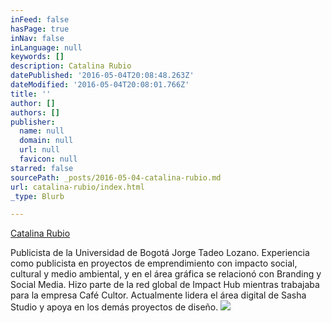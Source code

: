 ```yaml
---
inFeed: false
hasPage: true
inNav: false
inLanguage: null
keywords: []
description: Catalina Rubio
datePublished: '2016-05-04T20:08:48.263Z'
dateModified: '2016-05-04T20:08:01.766Z'
title: ''
author: []
authors: []
publisher:
  name: null
  domain: null
  url: null
  favicon: null
starred: false
sourcePath: _posts/2016-05-04-catalina-rubio.md
url: catalina-rubio/index.html
_type: Blurb

---
```

[Catalina Rubio][0]

Publicista de la Universidad de Bogotá Jorge Tadeo Lozano. Experiencia como publicista en proyectos de emprendimiento con impacto social, cultural y medio ambiental, y en el área gráfica se relacionó con Branding y Social Media. Hizo parte de la red global de Impact Hub mientras trabajaba para la empresa Café Cultor. Actualmente lidera el área digital de Sasha Studio y apoya en los demás proyectos de diseño.
![](https://the-grid-user-content.s3-us-west-2.amazonaws.com/c939185c-d210-4324-bd89-54170ba25051.jpg)

[0]: null